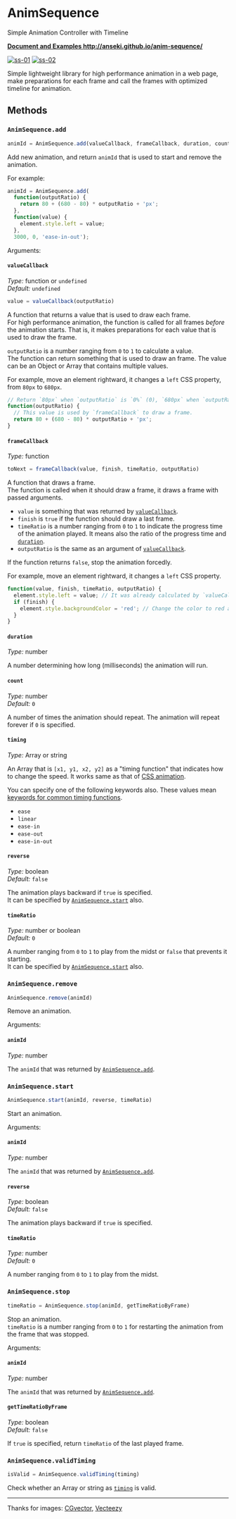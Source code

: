 # AnimSequence

Simple Animation Controller with Timeline

**<a href="http://anseki.github.io/anim-sequence/">Document and Examples http://anseki.github.io/anim-sequence/</a>**

[![ss-01](ss-01.gif)](http://anseki.github.io/anim-sequence/)
[![ss-02](ss-02.gif)](http://anseki.github.io/anim-sequence/)

Simple lightweight library for high performance animation in a web page, make preparations for each frame and call the frames with optimized timeline for animation.

## Methods

### `AnimSequence.add`

```js
animId = AnimSequence.add(valueCallback, frameCallback, duration, count, timing, reverse, timeRatio)
```

Add new animation, and return `animId` that is used to start and remove the animation.  

For example:

```js
animId = AnimSequence.add(
  function(outputRatio) {
    return 80 + (680 - 80) * outputRatio + 'px';
  },
  function(value) {
    element.style.left = value;
  },
  3000, 0, 'ease-in-out');
```

Arguments:

#### `valueCallback`

*Type:* function or `undefined`  
*Default:* `undefined`

```js
value = valueCallback(outputRatio)
```

A function that returns a value that is used to draw each frame.  
For high performance animation, the function is called for all frames *before* the animation starts. That is, it makes preparations for each value that is used to draw the frame.

`outputRatio` is a number ranging from `0` to `1` to calculate a value.  
The function can return something that is used to draw an frame. The value can be an Object or Array that contains multiple values.

For example, move an element rightward, it changes a `left` CSS property, from `80px` to `680px`.

```js
// Return `80px` when `outputRatio` is `0%` (0), `680px` when `outputRatio` is `100%` (1).
function(outputRatio) {
  // This value is used by `frameCallback` to draw a frame.
  return 80 + (680 - 80) * outputRatio + 'px';
}
```

#### `frameCallback`

*Type:* function

```js
toNext = frameCallback(value, finish, timeRatio, outputRatio)
```

A function that draws a frame.  
The function is called when it should draw a frame, it draws a frame with passed arguments.

- `value` is something that was returned by [`valueCallback`](#valuecallback).
- `finish` is `true` if the function should draw a last frame.
- `timeRatio` is a number ranging from `0` to `1` to indicate the progress time of the animation played. It means also the ratio of the progress time and [`duration`](#duration).
- `outputRatio` is the same as an argument of [`valueCallback`](#valuecallback).

If the function returns `false`, stop the animation forcedly.

For example, move an element rightward, it changes a `left` CSS property.

```js
function(value, finish, timeRatio, outputRatio) {
  element.style.left = value; // It was already calculated by `valueCallback`.
  if (finish) {
    element.style.backgroundColor = 'red'; // Change the color to red at the right.
  }
}
```

#### `duration`

*Type:* number

A number determining how long (milliseconds) the animation will run.

#### `count`

*Type:* number  
*Default:* `0`

A number of times the animation should repeat. The animation will repeat forever if `0` is specified.

#### `timing`

*Type:* Array or string

An Array that is `[x1, y1, x2, y2]` as a "timing function" that indicates how to change the speed. It works same as that of [CSS animation](https://developer.mozilla.org/en/docs/Web/CSS/timing-function).

You can specify one of the following keywords also. These values mean [keywords for common timing functions](https://developer.mozilla.org/en/docs/Web/CSS/timing-function#Keywords_for_common_timing-functions).

- `ease`
- `linear`
- `ease-in`
- `ease-out`
- `ease-in-out`

#### `reverse`

*Type:* boolean  
*Default:* `false`

The animation plays backward if `true` is specified.  
It can be specified by [`AnimSequence.start`](#animsequencestart) also.

#### `timeRatio`

*Type:* number or boolean  
*Default:* `0`

A number ranging from `0` to `1` to play from the midst or `false` that prevents it starting.  
It can be specified by [`AnimSequence.start`](#animsequencestart) also.

### `AnimSequence.remove`

```js
AnimSequence.remove(animId)
```

Remove an animation.

Arguments:

#### `animId`

*Type:* number

The `animId` that was returned by [`AnimSequence.add`](#animsequenceadd).

### `AnimSequence.start`

```js
AnimSequence.start(animId, reverse, timeRatio)
```

Start an animation.

Arguments:

#### `animId`

*Type:* number

The `animId` that was returned by [`AnimSequence.add`](#animsequenceadd).

#### `reverse`

*Type:* boolean  
*Default:* `false`

The animation plays backward if `true` is specified.

#### `timeRatio`

*Type:* number  
*Default:* `0`

A number ranging from `0` to `1` to play from the midst.

### `AnimSequence.stop`

```js
timeRatio = AnimSequence.stop(animId, getTimeRatioByFrame)
```

Stop an animation.  
`timeRatio` is a number ranging from `0` to `1` for restarting the animation from the frame that was stopped.

Arguments:

#### `animId`

*Type:* number

The `animId` that was returned by [`AnimSequence.add`](#animsequenceadd).

#### `getTimeRatioByFrame`

*Type:* boolean  
*Default:* `false`

If `true` is specified, return `timeRatio` of the last played frame.

### `AnimSequence.validTiming`

```js
isValid = AnimSequence.validTiming(timing)
```

Check whether an Array or string as [`timing`](#timing) is valid.

---

Thanks for images: [CGvector](http://www.cgvector.com/), [Vecteezy](https://www.vecteezy.com/)
